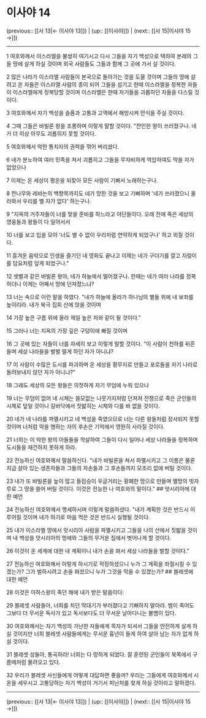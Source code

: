# 이사야 14

(previous:: [[사 13|← 이사야 13]]) | (up:: [[이사야]]) | (next:: [[사 15|이사야 15 →]])

***




1 
여호와께서 이스라엘을 불쌍히 여기시고 다시 그들을 자기 백성으로 택하여 본래의 그들 땅에 살게 하실 것이며 외국 사람들도 그들과 함께 그 곳에 가서 살 것이다. 



2 
많은 나라가 이스라엘 사람들이 본국으로 돌아가는 것을 도울 것이며 그들의 땅에 살려고 온 자들은 이스라엘 사람의 종이 되어 그들을 섬기고 한때 이스라엘을 정복한 자들이 이스라엘에게 정복당할 것이며 이스라엘은 한때 자기들을 괴롭히던 자들을 다스릴 것이다. 



3 
여호와께서 자기 백성을 슬픔과 고통과 고역에서 해방시켜 안식을 주실 것이다. 



4 
그때 그들은 바빌론 왕을 조롱하며 이렇게 말할 것이다. "잔인한 왕이 쓰러졌구나. 네가 더 이상 아무도 괴롭히지 못할 것이다. 



5 
여호와께서 악한 통치자의 권력을 꺾어 버리셨다. 



6 
네가 분노하여 여러 민족을 쳐서 괴롭히고 그들을 무자비하게 억압하여도 막을 자가 없었으나 



7 
이제는 온 세상이 평온을 되찾아 모든 사람이 기뻐서 노래하는구나. 



8 
전나무와 레바논의 백향목까지도 네가 망한 것을 보고 기뻐하며 '네가 쓰러졌으니 올라와서 우리를 벨 자가 없다' 하는구나. 



9 
"지옥의 거주자들이 너를 맞을 준비를 하느라고 야단들이다. 오래 전에 죽은 세상의 영웅들과 왕들이 다 일어서서 



10 
너를 보고 입을 모아 '너도 별 수 없이 우리처럼 연약하게 되었구나' 하고 외칠 것이다. 



11 
흥겨운 음악으로 인생을 즐기던 네 영화도 끝나고 이제는 네가 구더기를 깔고 지렁이를 담요처럼 덮게 되었구나." 



12 
샛별과 같은 바빌론 왕아, 네가 하늘에서 떨어졌구나. 한때는 네가 여러 나라를 정복하더니 이제는 어째서 땅에 던져졌느냐? 



13 
너는 속으로 이런 말을 하였다. "내가 하늘에 올라가 하나님의 별들 위에 내 보좌를 높이리라. 내가 북극 집회 산에 앉을 것이며 



14 
가장 높은 구름 위에 올라 제일 높은 자와 같이 될 것이다." 



15 
그러나 너는 지옥의 가장 깊은 구덩이에 빠질 것이며 



16 
그 곳에 있는 자들이 너를 자세히 보고 이렇게 말할 것이다. "이 사람이 천하를 뒤흔들며 세상 나라들을 벌벌 떨게 하던 자가 아니냐? 



17 
이 사람이 수많은 도시를 파괴하며 온 세상을 황무지로 만들고 포로들을 자기 나라로 돌려보내지 않던 자가 아니냐?" 



18 
그래도 세상의 모든 왕들은 의젓하게 자기 무덤에 누워 있으나 



19 
너는 무덤이 없어 네 시체는 쓸모없는 나뭇가지처럼 던져져 전쟁으로 죽은 군인들의 시체로 덮일 것이니 길바닥에서 짓밟히는 시체와 다를 바 없을 것이다. 



20 
네가 네 나라를 파멸시키고 네 백성을 죽였으므로 너는 다른 왕들처럼 장사되지 못할 것이며 너처럼 악을 행하는 자의 후손은 기억에서 영원히 사라질 것이다. 



21 
너희는 이 악한 왕의 아들들을 학살하여 그들이 다시 일어나 세상 나라들을 정복하며 도시들을 재건하지 못하게 하라. 



22 
전능하신 여호와께서 말씀하신다. "내가 바빌론을 쳐서 파멸시키고 그 이름은 물론 지금 살아 있는 생존자들과 그들의 자손들과 그 후손들까지 모조리 없애 버릴 것이다. 



23 
내가 또 바빌론을 늪이 많고 들짐승이 우글거리는 황폐한 땅으로 만들며 멸망의 빗자루로 그 땅을 쓸어 버릴 것이다. 이것은 전능한 나 여호와의 말이다." ## 앗시리아에 대한 예언 



24 
전능하신 여호와께서 맹세하시며 이렇게 말씀하셨다. "내가 계획한 것은 반드시 이루어질 것이며 내가 하기로 마음 먹은 것은 반드시 실행될 것이다. 



25 
내가 이스라엘 땅에서 앗시리아 사람을 파멸시키고 그들을 나의 산에서 짓밟을 것이며 내 백성을 앗시리아의 멍에와 그들의 무거운 짐에서 벗어나게 할 것이다. 



26 
이것이 온 세계에 대한 내 계획이니 내가 손을 펴서 세상 나라들을 벌할 것이다." 



27 
전능하신 여호와께서 이렇게 하시기로 작정하셨으니 누가 그 계획을 좌절시킬 수 있겠는가? 그가 벌하시려고 손을 펴셨으니 누가 그것을 막을 수 있겠는가? ## 블레셋에 대한 예언 



28 
이것은 아하스왕이 죽던 해에 내가 받은 말씀이다: 



29 
블레셋 사람들아, 너희를 치던 막대기가 부러졌다고 기뻐하지 말아라. 뱀이 죽어도 그보다 더 무서운 독사가 있고 독사보다도 더 무서운 날아다니는 불뱀이 있다. 



30 
여호와께서는 자기 백성의 가난한 자들에게 목자가 되셔서 그들을 안전하게 살게 하실 것이지만 너희 블레셋 사람들에게는 무서운 흉년이 들게 하여 살아 남는 자가 없게 하실 것이다. 



31 
블레셋 성들아, 통곡하라! 너희는 다 망하게 되었다. 잘 훈련된 군인들이 북쪽에서 구름떼처럼 몰려오고 있다. 



32 
우리가 블레셋 사신들에게 어떻게 대답하면 좋을까? 우리는 그들에게 여호와께서 시온을 세우시고 고통당하는 자기 백성이 거기서 피난처를 찾게 하실 것이라고 말하겠다.

***

(previous:: [[사 13|← 이사야 13]]) | (up:: [[이사야]]) | (next:: [[사 15|이사야 15 →]])
